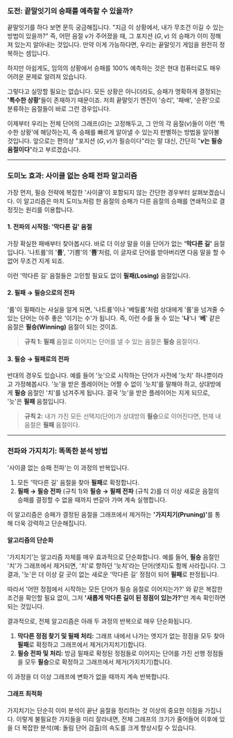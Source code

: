 ### 도전: 끝말잇기의 승패를 예측할 수 있을까?

끝말잇기를 하다 보면 문득 궁금해집니다. "지금 이 상황에서, 내가 무조건 이길 수 있는 방법이 있을까?" 즉, 어떤 음절 $v$가 주어졌을 때, 그 포지션 $(G, v)$ 의 승패가 이미 정해져 있는지 알아내는 것입니다. 만약 이게 가능하다면, 우리는 끝말잇기 게임을 완전히 정복하는 셈입니다.

하지만 아쉽게도, 임의의 상황에서 승패를 100% 예측하는 것은 현대 컴퓨터로도 매우 어려운 문제로 알려져 있습니다.

그렇다고 실망할 필요는 없습니다. 모든 상황은 아니더라도, 승패가 명확하게 결정되는 <strong>'특수한 상황'</strong>들이 존재하기 때문이죠. 저희 끝말잇기 엔진이 '승리', '패배', '순환'으로 분류하는 음절들이 바로 그런 경우입니다.

이제부터 우리는 전체 단어의 그래프($G$)는 고정해두고, 그 안의 각 음절($v$)들이 이런 '특수한 상황'에 해당하는지, 즉 승패를 빠르게 알아낼 수 있는지 판별하는 방법을 알아볼 것입니다. 앞으로는 편의상 "포지션 $(G, v)$가 필승이다"라는 말 대신, 간단히 "**$v$는 필승 음절이다**"라고 부르겠습니다.

---

### 도미노 효과: 사이클 없는 승패 전파 알고리즘

가장 먼저, 필승 전략에 복잡한 '사이클'이 포함되지 않는 간단한 경우부터 살펴보겠습니다. 이 알고리즘은 마치 도미노처럼 한 음절의 승패가 다른 음절의 승패를 연쇄적으로 결정짓는 원리를 이용합니다.

#### 1. 전파의 시작점: '막다른 길' 음절

가장 확실한 패배부터 찾아봅시다. 바로 더 이상 말을 이을 단어가 없는 **'막다른 길'** 음절입니다. '나트륨'의 '**륨**', '기쁨'의 '**쁨**'처럼, 이 글자로 단어를 받아버리면 다음 말을 할 수 없어 무조건 지게 되죠.

이런 '막다른 길' 음절들은 고민할 필요도 없이 **필패(Losing)** 음절입니다.

#### 2. 필패 → 필승으로의 전파

'륨'이 필패라는 사실을 알게 되면, '나트륨'이나 '베릴륨'처럼 상대에게 '륨'을 넘겨줄 수 있는 단어는 아주 좋은 '이기는 수'가 됩니다. 즉, 이런 수를 둘 수 있는 '**나**'나 '**베**' 같은 음절은 **필승(Winning)** 음절이 되는 것이죠.

> **규칙 1:** **필패** 음절로 이어지는 단어를 낼 수 있는 음절은 **필승** 음절이다.

#### 3. 필승 → 필패로의 전파

반대의 경우도 있습니다. 예를 들어 '늣'으로 시작하는 단어가 사전에 '늣치' 하나뿐이라고 가정해봅시다. '늣'을 받은 플레이어는 어쩔 수 없이 '늣치'를 말해야 하고, 상대방에게 **필승** 음절인 '치'를 넘겨주게 됩니다. 결국 '늣'을 받은 플레이어는 지게 되므로, '늣'은 **필패** 음절입니다.

> **규칙 2:** 내가 가진 모든 선택지(단어)가 상대방의 **필승**으로 이어진다면, 현재 내 음절은 **필패** 음절이다.

---

### 전파와 가지치기: 똑똑한 분석 방법

'사이클 없는 승패 전파'는 이 과정의 반복입니다.

1.  모든 '막다른 길' 음절을 찾아 **필패**로 확정합니다.
2.  **필패 → 필승 전파** (규칙 1)와 **필승 → 필패 전파** (규칙 2)를 더 이상 새로운 음절의 승패를 결정할 수 없을 때까지 번갈아 가며 계속 실행합니다.

이 알고리즘은 승패가 결정된 음절을 그래프에서 제거하는 <strong>'가지치기(Pruning)'</strong>를 통해 더욱 강력하고 단순해집니다.

#### 알고리즘의 단순화

'가지치기'는 알고리즘 자체를 매우 효과적으로 단순화합니다. 예를 들어, **필승** 음절인 '치'가 그래프에서 제거되면, '치'로 향하던 '늣치'라는 단어(엣지)도 함께 사라집니다. 그 결과, '늣'은 더 이상 갈 곳이 없는 새로운 '막다른 길' 정점이 되어 **필패**로 판정됩니다.

따라서 '어떤 정점에서 시작하는 모든 단어가 필승 음절로 이어지는가?' 와 같은 복잡한 조건을 확인할 필요 없이, 그저 <strong>'새롭게 막다른 길이 된 정점이 있는가?'</strong>만 계속 확인하면 되는 것입니다.

결과적으로, 전체 알고리즘은 아래 두 과정의 반복으로 매우 단순화됩니다.

1.  **막다른 정점 찾기 및 필패 처리:** 그래프 내에서 나가는 엣지가 없는 정점을 모두 찾아 **필패**로 확정하고 그래프에서 제거(가지치기)합니다.
2.  **필승 전파 및 처리:** 방금 필패로 확정된 정점들로 이어지는 단어를 가진 선행 정점들을 모두 **필승**으로 확정하고 그래프에서 제거(가지치기)합니다.

이 과정을 더 이상 그래프에 변화가 없을 때까지 계속 반복합니다.

#### 그래프 최적화

가지치기는 단순히 이미 분석이 끝난 음절을 정리하는 것 이상의 중요한 이점을 가집니다. 이렇게 불필요한 가지들을 미리 잘라내면, 전체 그래프의 크기가 줄어들어 이후에 있을 더 복잡한 분석(예: 돌림 단어 검출)의 속도를 크게 향상시킬 수 있습니다.
